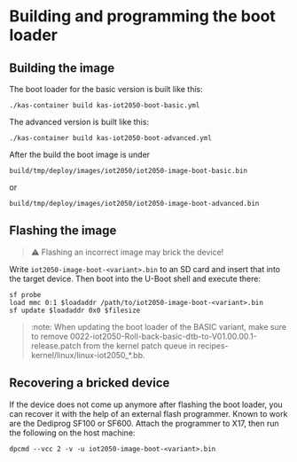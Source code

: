 # Building and programming the boot loader

## Building the image

The boot loader for the basic version is built like this:

```shell
./kas-container build kas-iot2050-boot-basic.yml
```

The advanced version is built like this:

```shell
./kas-container build kas-iot2050-boot-advanced.yml
```

After the build the boot image is under

```text
build/tmp/deploy/images/iot2050/iot2050-image-boot-basic.bin
```

or

```text
build/tmp/deploy/images/iot2050/iot2050-image-boot-advanced.bin
```

## Flashing the image

> :warning:
> Flashing an incorrect image may brick the device!

Write `iot2050-image-boot-<variant>.bin` to an SD card and insert that into
the target device. Then boot into the U-Boot shell and execute there:

```shell
sf probe
load mmc 0:1 $loadaddr /path/to/iot2050-image-boot-<variant>.bin
sf update $loadaddr 0x0 $filesize
```

> :note:
> When updating the boot loader of the BASIC variant, make sure to remove
> 0022-iot2050-Roll-back-basic-dtb-to-V01.00.00.1-release.patch from the kernel
> patch queue in recipes-kernel/linux/linux-iot2050_*.bb.

## Recovering a bricked device

If the device does not come up anymore after flashing the boot loader, you can
recover it with the help of an external flash programmer. Known to work are the
Dediprog SF100 or SF600. Attach the programmer to X17, then run the following
on the host machine:

```shell
dpcmd --vcc 2 -v -u iot2050-image-boot-<variant>.bin
```
